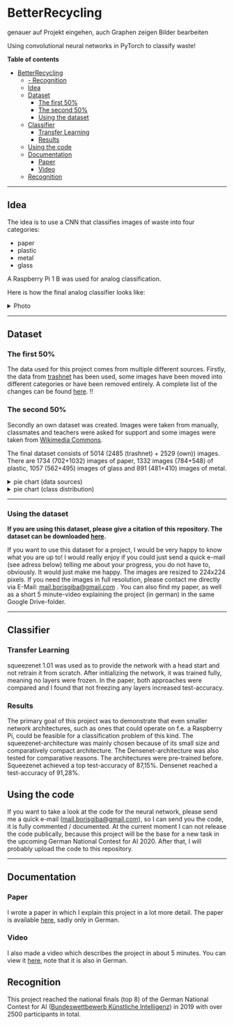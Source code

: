 # BetterRecycling

genauer auf Projekt eingehen, auch Graphen zeigen
Bilder bearbeiten

Using convolutional neural networks in PyTorch to classify waste!

**Table of contents**
- [BetterRecycling](#betterrecycling)
  - [- Recognition](#ullirecognitionliul)
  - [Idea](#idea)
  - [Dataset](#dataset)
    - [The first 50%](#the-first-50)
    - [The second 50%](#the-second-50)
    - [Using the dataset](#using-the-dataset)
  - [Classifier](#classifier)
    - [Transfer Learning](#transfer-learning)
    - [Results](#results)
  - [Using the code](#using-the-code)
  - [Documentation](#documentation)
    - [Paper](#paper)
    - [Video](#video)
  - [Recognition](#recognition)
---

## Idea
The idea is to use a CNN that classifies images of waste into four categories:
- paper
- plastic
- metal
- glass

A Raspberry Pi 1 B was used for analog classification.

Here is how the final analog classifier looks like:
<details closed>
<summary>Photo</summary>
<br>
<a href="url"><img src="images/BildRaspiPlastikErgebnis.jpg" align="center"></a>
</details>

---
## Dataset

### The first 50%
The data used for this project comes from multiple different sources.
Firstly, the data from [trashnet](https://github.com/garythung/trashnet) has been used,
some images have been moved into different categories or have been removed entirely.
A complete list of the changes can be found [here](). !!


### The second 50%
Secondly an own dataset was created. Images were taken from manually, classmates and
teachers were asked for support and some images were taken from [Wikimedia Commons](https://commons.wikimedia.org).


The final dataset consists of 5014 (2485 (trashnet) + 2529 (own)) images.
There are 1734 (702+1032) images of paper, 1332 images (784+548) of plastic, 1057 (562+495) images of glass and 891 (481+410) images of metal.
<details closed>
<summary>pie chart (data sources)</summary>
<br>
<a href="url"><img src="images/BildDatensatzKreisdiagramm3.png" align="center"></a>
</details>
<details closed>
<summary>pie chart (class distribution)</summary>
<br>
<a href="url"><img src="images/BildDatensatzKreisdiagrammKlassen2.png" align="center"></a>
</details>

---

### Using the dataset
**If you are using this dataset, please give a citation of this repository. The dataset can be downloaded [here](https://drive.google.com/drive/folders/1X5u1irHtLvTFZ5pa1gszf1WhR-h_XE1x?usp=sharing).** <br/>

If you want to use this dataset for a project, I would be very happy to know what you are up to!
I would really enjoy if you could just send a quick e-mail (see adress below) telling me about your progress,
you do not have to, obviously. It would just make me happy.
The images are resized to 224x224 pixels. If you need the images in full resolution,
please contact me directly via E-Mail: mail.borisgiba@gmail.com .
You can also find my paper, as well as a short 5 minute-video explaining the project (in german) in the same Google Drive-folder.

---
## Classifier

### Transfer Learning
squeezenet 1.01 was used as to provide the network with a head start and not retrain it from
scratch. After initializing the network, it was trained fully, meaning no layers were frozen.
In the paper, both approaches were compared and I found that not freezing any layers increased
test-accuracy.

### Results
The primary goal of this project was to demonstrate that even smaller network architectures,
such as ones that could operate on f.e. a Raspberry Pi, could be feasible for
a classification problem of this kind.
The squeezenet-architecture was mainly chosen because of its small size and
comparatively compact architecture. The Densenet-architecture was also tested
for comparative reasons.
The architectures were pre-trained before.
Squeezenet achieved a top test-accuracy of 87,15%.
Densenet reached a test-accuracy of 91,28%.

## Using the code
If you want to take a look at the code for the neural network,
please send me a quick e-mail (mail.borisgiba@gmail.com), so I can send you the code,
it is fully commented / documented.
At the current moment I can not release the code publically, because this project will be the base
for a new task in the upcoming German National Contest for AI 2020. After that, I will probably upload the
code to this repository.

---

## Documentation
### Paper
I wrote a paper in which I explain this project in a lot more detail.
The paper is available [here](), sadly only in German.

### Video
I also made a video which describes the project in about 5 minutes. You can view it [here](), note that it is also in German.


## Recognition
This project reached the national finals (top 8) of the German National Contest for AI
([Bundeswettbewerb Künstliche Intelligenz](https://bw-ki.de)) in 2019 with over 2500 participants in total.
